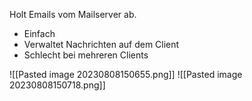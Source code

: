 Holt Emails vom Mailserver ab.

- Einfach
- Verwaltet Nachrichten auf dem Client
- Schlecht bei mehreren Clients

![[Pasted image 20230808150655.png]]
![[Pasted image 20230808150718.png]]
